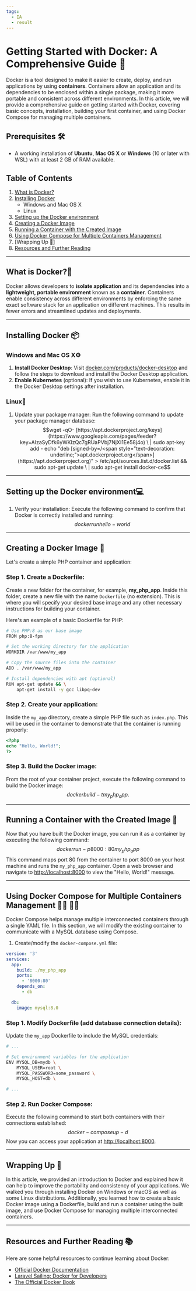 ```yaml
---
tags:
  - IA
  - result
---
```

# Getting Started with Docker: A Comprehensive Guide 🐳

Docker is a tool designed to make it easier to create, deploy, and run applications by using **containers**. Containers allow an application and its dependencies to be enclosed within a single package, making it more portable and consistent across different environments. In this article, we will provide a comprehensive guide on getting started with Docker, covering basic concepts, installation, building your first container, and using Docker Compose for managing multiple containers.

## Prerequisites 🛠️

- A working installation of **Ubuntu**, **Mac OS X** or **Windows** (10 or later with WSL) with at least 2 GB of RAM available.

## Table of Contents
1. [What is Docker?](#what-is-docker?)
2. [Installing Docker](#installing-docker)
   - Windows and Mac OS X
   - Linux
3. [Setting up the Docker environment](#setting-up-the-docker-environment)
4. [Creating a Docker Image](#creating-a-docker-image)
5. [Running a Container with the Created Image](#running-a-container-with-the-created-image)
6. [Using Docker Compose for Multiple Containers Management](#using-docker-compose-for-multiple-containers-management)
7. [Wrapping Up 🎁]
8. [Resources and Further Reading](#resources-and-further-reading)

---

## What is Docker?️💭

Docker allows developers to **isolate application** and its dependencies into a **lightweight, portable environment** known as a **container**. Containers enable consistency across different environments by enforcing the same exact software stack for an application on different machines. This results in fewer errors and streamlined updates and deployments.

---

## Installing Docker 📦

### Windows and Mac OS X️⚙️
1. **Install Docker Desktop**: Visit [docker.com/products/docker-desktop](https://www.docker.com/products/docker-desktop) and follow the steps to download and install the Docker Desktop application.
2. **Enable Kubernetes** (optional): If you wish to use Kubernetes, enable it in the Docker Desktop settings after installation.

### Linux️🐧
1. Update your package manager: Run the following command to update your package manager database:
$$wget -qO- [https://apt.dockerproject.org/keys](https://www.googleapis.com/pages/feeder?key=AIzaSyDfk6yWKlzQc7gRUaPVbj7NjXI1Ee58j4o) \
| sudo apt-key add -
echo "deb [signed-by=/<span style="text-decoration: underline;">apt.dockerproject.org</span>](https://apt.dockerproject.org)" > /etc/apt/sources.list.d/docker.list && sudo apt-get update \
| sudo apt-get install docker-ce$$

---

## Setting up the Docker environment️💻
1. Verify your installation: Execute the following command to confirm that Docker is correctly installed and running:
$$docker run hello-world$$

---

## Creating a Docker Image 🎨

Let's create a simple PHP container and application:

### Step 1. Create a Dockerfile:
Create a new folder for the container, for example, **my_php_app**. Inside this folder, create a new file with the name `Dockerfile` (no extension). This is where you will specify your desired base image and any other necessary instructions for building your container.

Here's an example of a basic Dockerfile for PHP:
```bash
# Use PHP:8 as our base image
FROM php:8-fpm

# Set the working directory for the application
WORKDIR /var/www/my_app

# Copy the source files into the container
ADD . /var/www/my_app

# Install dependencies with apt (optional)
RUN apt-get update && \
    apt-get install -y gcc libpq-dev
```
### Step 2. Create your application:
Inside the `my_app` directory, create a simple PHP file such as `index.php`. This will be used in the container to demonstrate that the container is running properly:
```php
<?php
echo "Hello, World!";
?>
```
### Step 3. Build the Docker image:
From the root of your container project, execute the following command to build the Docker image:
$$docker build -t my_php_app .$$

---

## Running a Container with the Created Image 🚀
Now that you have built the Docker image, you can run it as a container by executing the following command:
$$docker run -p 8000:80 my_php_app$$
This command maps port 80 from the container to port 8000 on your host machine and runs the `my_php_app` container. Open a web browser and navigate to [http://localhost:8000](http://127.0.0.1:8000) to view the "Hello, World!" message.

---

## Using Docker Compose for Multiple Containers Management 👷‍♂️ 👩‍🎓
Docker Compose helps manage multiple interconnected containers through a single YAML file. In this section, we will modify the existing container to communicate with a MySQL database using Compose.

1. Create/modify the `docker-compose.yml` file:
```yaml
version: '3'
services:
  app:
    build: ./my_php_app
    ports:
      - '8000:80'
    depends_on:
      - db

  db:
    image: mysql:8.0
```
### Step 1. Modify Dockerfile (add database connection details):
Update the `my_app` Dockerfile to include the MySQL credentials:
```bash
# ...

# Set environment variables for the application
ENV MYSQL_DB=mydb \
    MYSQL_USER=root \
    MYSQL_PASSWORD=some_password \
    MYSQL_HOST=db \

# ...
```
### Step 2. Run Docker Compose:
Execute the following command to start both containers with their connections established:
$$docker-compose up -d$$
Now you can access your application at [http://localhost:8000](http://127.0.0.1:8000).

---

## Wrapping Up 🎁
In this article, we provided an introduction to Docker and explained how it can help to improve the portability and consistency of your applications. We walked you through installing Docker on Windows or macOS as well as some Linux distributions. Additionally, you learned how to create a basic Docker image using a Dockerfile, build and run a container using the built image, and use Docker Compose for managing multiple interconnected containers.

---

## Resources and Further Reading 📚
Here are some helpful resources to continue learning about Docker:
- [Official Docker Documentation](https://docs.docker.com/)
- [Laravel Sailing: Docker for Developers](https://laracasts.com/series/laravel-sail)
- [The Official Docker Book](https://www.shellter.net/)
